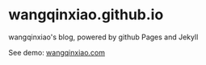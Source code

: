 # wangqinxiao.github.io
wangqinxiao's blog, powered by github Pages and Jekyll

See demo: [wangqinxiao.com](http://wangqinxiao.com/)
